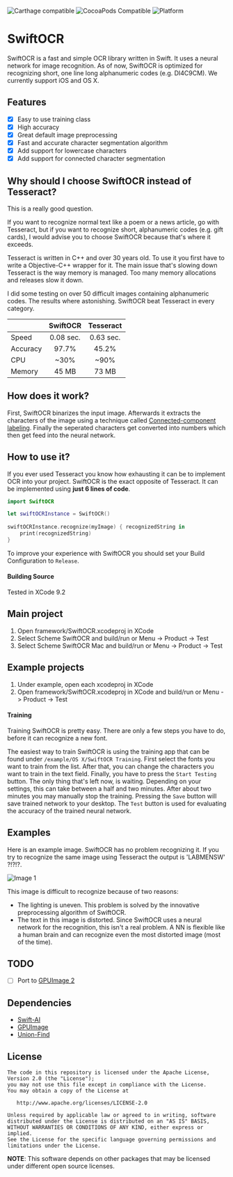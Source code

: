 ![Carthage compatible](https://img.shields.io/badge/Carthage-compatible-4BC51D.svg?style=flat)
![CocoaPods Compatible](https://img.shields.io/cocoapods/v/SwiftOCR.svg)
![Platform](https://img.shields.io/cocoapods/p/SwiftOCR.svg?style=flat)

# SwiftOCR

SwiftOCR is a fast and simple OCR library written in Swift. It uses a neural network for image recognition.
As of now, SwiftOCR is optimized for recognizing short, one line long alphanumeric codes (e.g. DI4C9CM). We currently support iOS and OS X.

## Features
- [x] Easy to use training class
- [x] High accuracy
- [x] Great default image preprocessing
- [x] Fast and accurate character segmentation algorithm
- [x] Add support for lowercase characters
- [x] Add support for connected character segmentation

## Why should I choose SwiftOCR instead of Tesseract?

This is a really good question. 

If you want to recognize normal text like a poem or a news article, go with Tesseract, but if you want to recognize short, alphanumeric codes (e.g. gift cards), I would advise you to choose SwiftOCR because that's where it exceeds.

Tesseract is written in C++ and over 30 years old. To use it you first have to write a Objective-C++ wrapper for it. The main issue that's slowing down Tesseract is the way memory is managed. Too many memory allocations and releases slow it down.

I did some testing on over 50 difficult images containing alphanumeric codes. The results where astonishing. SwiftOCR beat Tesseract in every category.

|          | SwiftOCR  | Tesseract |
| -------- | :-------: | :-------: |
| Speed    | 0.08 sec. | 0.63 sec. |
| Accuracy | 97.7%     | 45.2%     |
| CPU      | ~30%      | ~90%      |
| Memory   | 45 MB     | 73 MB     |


## How does it work?

First, SwiftOCR binarizes the input image. Afterwards it extracts the characters of the image using a technique called [Connected-component labeling](https://en.wikipedia.org/wiki/Connected-component_labeling). Finally the seperated characters get converted into numbers which then get feed into the neural network.

## How to use it?

If you ever used Tesseract you know how exhausting it can be to implement OCR into your project. 
SwiftOCR is the exact opposite of Tesseract. It can be implemented using **just 6 lines of code**. 

```swift
import SwiftOCR

let swiftOCRInstance = SwiftOCR()
    
swiftOCRInstance.recognize(myImage) { recognizedString in
    print(recognizedString)
}
```

To improve your experience with SwiftOCR you should set your Build Configuration to `Release`.

#### Building Source

Tested in XCode 9.2

## Main project

1. Open framework/SwiftOCR.xcodeproj in XCode
1. Select Scheme SwiftOCR and build/run or Menu -> Product -> Test
1. Select Scheme SwiftOCR Mac and build/run or Menu -> Product -> Test

## Example projects

1. Under example, open each xcodeproj in XCode
1. Open framework/SwiftOCR.xcodeproj in XCode and build/run or Menu -> Product -> Test

#### Training

Training SwiftOCR is pretty easy. There are only a few steps you have to do, before it can recognize a new font.

The easiest way to train SwiftOCR is using the training app that can be found under `/example/OS X/SwiftOCR Training`. First select the fonts you want to train from the list. After that, you can change the characters you want to train in the text field. Finally, you have to press the `Start Testing` button. The only thing that's left now, is waiting. Depending on your settings, this can take between a half and two minutes. After about two minutes you may manually stop the training.
Pressing the `Save` button will save trained network to your desktop.
The `Test` button is used for evaluating the accuracy of the trained neural network.

## Examples

Here is an example image. SwiftOCR has no problem recognizing it. If you try to recognize the same image using Tesseract the output is 'LABMENSW' ?!?!?.

![Image 1](https://github.com/garnele007/SwiftOCR/blob/master/example/OS%20X/SwiftOCR%20Example%20OS%20X/SwiftOCR%20Example%20OS%20X/images/Test%202.png?raw=true)

This image is difficult to recognize because of two reasons:
- The lighting is uneven. This problem is solved by the innovative preprocessing algorithm of SwiftOCR.
- The text in this image is distorted. Since SwiftOCR uses a neural network for the recognition, this isn't a real problem. A NN is flexible like a human brain and can recognize even the most distorted image (most of the time).

## TODO

- [ ] Port to [GPUImage 2](https://github.com/BradLarson/GPUImage2)

## Dependencies

* [Swift-AI](https://github.com/collinhundley/Swift-AI)
* [GPUImage](https://github.com/BradLarson/GPUImage)
* [Union-Find](https://github.com/hollance/swift-algorithm-club/tree/master/Union-Find)

## License

    The code in this repository is licensed under the Apache License, Version 2.0 (the "License");
    you may not use this file except in compliance with the License.
    You may obtain a copy of the License at

       http://www.apache.org/licenses/LICENSE-2.0

    Unless required by applicable law or agreed to in writing, software
    distributed under the License is distributed on an "AS IS" BASIS,
    WITHOUT WARRANTIES OR CONDITIONS OF ANY KIND, either express or implied.
    See the License for the specific language governing permissions and
    limitations under the License.

**NOTE**: This software depends on other packages that may be licensed under different open source licenses.

